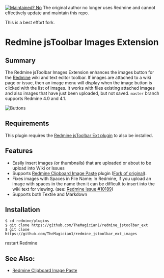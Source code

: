 [![Maintained? No](https://img.shields.io/badge/maintained%3F-no!-red.svg)](https://shields.io/)
The original author no longer uses Redmine and cannot effectively update and maintain this repo.

This is a best effort fork.

# Redmine jsToolbar Images Extension

## Summary

The Redmine jsToolbar Images Extension enhances the images button for the [Redmine](http://www.redmine.org/) wiki and text editor toolbar.  If images are attached to a wiki page or issue, then an image menu will display when the image button is clicked with the list of images.  It works with files existing attached images and also images that have just been uploaded, but not saved.
`master` branch supports Redmine 4.0 and 4.1.

![Buttons](https://raw.githubusercontent.com/tleish/redmine_jstoolbar_ext_images/master/assets/images/screenshot.png)

## Requirements

This plugin requires the [Redmine jsToolbar Ext plugin](https://github.com/TheMagician1/redmine_jstoolbar_ext) to also be installed.

## Features
* Easily insert images (or thumbnails) that are uploaded or about to be upload into Wiki or Issues
* Supports [Redmine Clipboard Image Paste](https://github.com/TheMagician1/clipboard_image_paste) plugin ([Fork of original](https://github.com/peclik/clipboard_image_paste)).
* Fixes images with Spaces in File Name: In Redmine, if you upload an image with spaces in the name then it can be difficult to insert into the wiki text for viewing. (see: [Redmine Issue #10189](http://www.redmine.org/issues/10189))
* Supports both Textile and Markdown

## Installation

```
$ cd redmine/plugins
$ git clone https://github.com/TheMagician1/redmine_jstoolbar_ext
$ git clone https://github.com/TheMagician1/redmine_jstoolbar_ext_images
```

restart Redmine

## See Also:

* [Redmine Clipboard Image Paste](https://github.com/TheMagician1/clipboard_image_paste)
